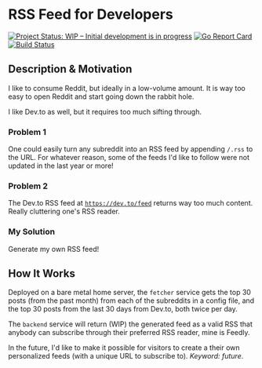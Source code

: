 # RSS Feed for Developers

[![Project Status: WIP – Initial development is in progress](https://www.repostatus.org/badges/latest/wip.svg)](https://www.repostatus.org/#wip)
[![Go Report Card](https://goreportcard.com/badge/github.com/gordonpn/rss-feed-for-developers)](https://goreportcard.com/report/github.com/gordonpn/rss-feed-for-developers)
[![Build Status](https://drone.gordon-pn.com/api/badges/gordonpn/rss-feed-for-developers/status.svg)](https://drone.gordon-pn.com/gordonpn/rss-feed-for-developers)

## Description & Motivation

I like to consume Reddit, but ideally in a low-volume amount. It is way too easy to open Reddit and start going down the rabbit hole.

I like Dev.to as well, but it requires too much sifting through.

### Problem 1

One could easily turn any subreddit into an RSS feed by appending `/.rss` to the URL. For whatever reason, some of the feeds I'd like to follow were not updated in the last year or more!

### Problem 2

The Dev.to RSS feed at [`https://dev.to/feed`](https://dev.to/feed) returns way too much content. Really cluttering one's RSS reader.

### My Solution

Generate my own RSS feed!

## How It Works

Deployed on a bare metal home server, the `fetcher` service gets the top 30 posts (from the past month) from each of the subreddits in a config file, and the top 30 posts from the last 30 days from Dev.to, both twice per day.

The `backend` service will return (WIP) the generated feed as a valid RSS that anybody can subscribe through their preferred RSS reader, mine is Feedly.

In the future, I'd like to make it possible for visitors to create a their own personalized feeds (with a unique URL to subscribe to). _Keyword: future_.
